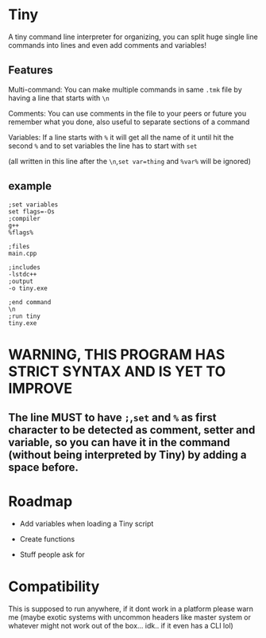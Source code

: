 # Tiny

A tiny command line interpreter for organizing, you can split huge single line commands into lines and even add comments and variables!

## Features

Multi-command: You can make multiple commands in same `.tmk` file by having a line that starts with `\n` 

Comments: You can use comments in the file to your peers or future you remember what you done, also useful to separate sections of a command

Variables: If a line starts with `%` it will get all the name of it until hit the second `%` and to set variables the line has to start with `set`

(all written in this line after the `\n`,`set var=thing` and `%var%` will be ignored)

## example

```
;set variables
set flags=-Os
;compiler
g++
%flags%

;files
main.cpp

;includes
-lstdc++
;output
-o tiny.exe

;end command
\n
;run tiny
tiny.exe
```

# WARNING, THIS PROGRAM HAS STRICT SYNTAX AND IS YET TO IMPROVE
## The line MUST to have `;`,`set` and `%` as first character to be detected as comment, setter and variable, so you can have it in the command (without being interpreted by Tiny) by adding a space before.


# Roadmap

- Add variables when loading a Tiny script

- Create functions

- Stuff people ask for
 
# Compatibility

This is supposed to run anywhere, if it dont work in a platform please warn me (maybe exotic systems with uncommon headers like master system or whatever might not work out of the box... idk.. if it even has a CLI lol)
